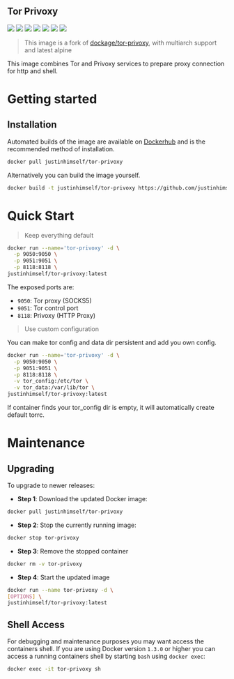 ## Tor Privoxy

![](https://img.shields.io/badge/x86-9cf)
![](https://img.shields.io/badge/x86_64-red)
![](https://img.shields.io/badge/ARM_64-ff69b4)
![](https://img.shields.io/badge/ARM_v7-yellow)
![](https://img.shields.io/badge/ARM_v6-green)
![](https://img.shields.io/badge/PowerPC_64_le-blueviolet)
![](https://img.shields.io/badge/IBM_Z-blue)

> This image is a fork of [dockage/tor-privoxy](https://github.com/dockage/tor-privoxy), with multiarch support and latest alpine

This image combines Tor and Privoxy services to prepare proxy connection for http and shell.

# Getting started

## Installation

Automated builds of the image are available on [Dockerhub](https://hub.docker.com/r/justinhimself/tor-privoxy) and is the recommended method of installation.

```bash
docker pull justinhimself/tor-privoxy
```

Alternatively you can build the image yourself.

```bash
docker build -t justinhimself/tor-privoxy https://github.com/justinhimself/docker-autobuild.git#master:tor-privoxy
```

# Quick Start

> Keep everything default

```bash
docker run --name='tor-privoxy' -d \
  -p 9050:9050 \
  -p 9051:9051 \
  -p 8118:8118 \
justinhimself/tor-privoxy:latest
```

The exposed ports are:

- <code>9050</code>: Tor proxy (SOCKS5)
- <code>9051</code>: Tor control port
- <code>8118</code>: Privoxy (HTTP Proxy)

> Use custom configuration

You can make tor config and data dir persistent and add you own config.

```bash
docker run --name='tor-privoxy' -d \
  -p 9050:9050 \
  -p 9051:9051 \
  -p 8118:8118 \
  -v tor_config:/etc/tor \
  -v tor_data:/var/lib/tor \
justinhimself/tor-privoxy:latest
```

If container finds your tor_config dir is empty, it will automatically create default torrc.

# Maintenance

## Upgrading

To upgrade to newer releases:

- **Step 1**: Download the updated Docker image:

```bash
docker pull justinhimself/tor-privoxy
```

- **Step 2**: Stop the currently running image:

```bash
docker stop tor-privoxy
```

- **Step 3**: Remove the stopped container

```bash
docker rm -v tor-privoxy
```

- **Step 4**: Start the updated image

```bash
docker run --name tor-privoxy -d \
[OPTIONS] \
justinhimself/tor-privoxy:latest
```

## Shell Access

For debugging and maintenance purposes you may want access the containers shell. If you are using Docker version `1.3.0` or higher you can access a running containers shell by starting `bash` using `docker exec`:

```bash
docker exec -it tor-privoxy sh
```
